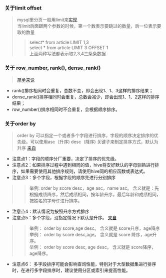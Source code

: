### 关于limit offset
> mysql里分页一般用limit来[实现](https://www.cnblogs.com/dongml/p/10953846.html)  
> 当limit后面跟两个参数的时候，第一个数表示要跳过的数量，后一位表示要取的数量  
>> select* from article LIMIT 1,3  
>> select * from article LIMIT 3 OFFSET 1  
>> 上面两种写法都表示取2,3,4三条条数据  


### 关于 row_number, rank(), dense_rank() 
> [简单来说](https://zhuanlan.zhihu.com/p/133469603)  
- rank()排序相同时会重复，总数不变，即会出现1、1、3这样的排序结果；
- dense_rank()排序相同时会重复，总数会减少，即会出现1、1、2这样的排序结果；  
- row_number()排序相同时不会重复，会根据顺序排序。  


### 关于order by
> order by 可以指定一个或者多个字段进行排序，字段的顺序决定排序的优先级。可以使用asc（升序) desc（降序) 关键子来制定排序方式，默认为升序 [来自](https://blog.51cto.com/u_16175495/7344099)  
- 注意点1：字段的顺序分厂重要，决定了排序的优先级。  
- 注意点2：如果排序过程中遇到相同的值，hive将安好默认的字母驯熟进行排序，如果需要使用其他排序规则，请使用hive同的相应函数或表达式。  
- 注意点3：多个字段，根据字段的顺序先进行分别排序  
>> 举例:  order by score desc，age asc，name asc。 含义就是：先根据成绩降序，然后成绩相同，按年龄升序，最后年龄和成绩相同，按姓名的字母许进行排序。  
- 注意点4：默认情况为按照升序方式排序  
- 注意点5：多个字段，没指定情况下默认是升序。 [来自 ](https://blog.csdn.net/wangwangstone/article/details/112730026)  
>> 举例： order by score,age desc。 含义就是 score升序，age降序  
>> 举例： order by score desc,age。 含义就是 score 降序，age升序。  
>> 举例： order by score desc, age desc。 含义就是 score降序，age降序。  
- 注意点6： 多字段排序可能会影响查询性能，特别对于大型数据集进行排序时，在进行多字段排序时，建议使用分区或索引来提高性能。  
